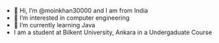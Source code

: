 - 👋 Hi, I’m @moinkhan30000 and I am from India
- 👀 I’m interested in computer engineering
- 🌱 I’m currently learning Java
- I am a student at Bilkent University, Ankara in a Undergaduate Course

<!---
moinkhan30000/moinkhan30000 is a ✨ special ✨ repository because its `README.md` (this file) appears on your GitHub profile.
You can click the Preview link to take a look at your changes.
--->
